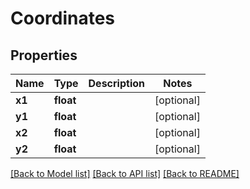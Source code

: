 # Coordinates

## Properties
Name | Type | Description | Notes
------------ | ------------- | ------------- | -------------
**x1** | **float** |  | [optional] 
**y1** | **float** |  | [optional] 
**x2** | **float** |  | [optional] 
**y2** | **float** |  | [optional] 

[[Back to Model list]](../README.md#documentation-for-models) [[Back to API list]](../README.md#documentation-for-api-endpoints) [[Back to README]](../README.md)

